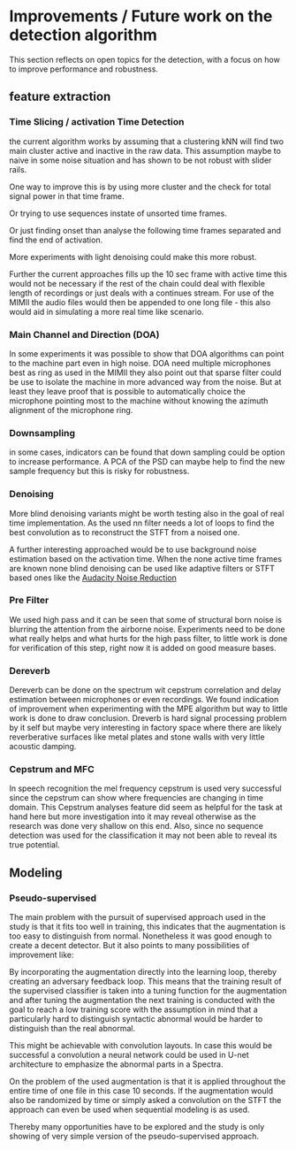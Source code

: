 
# Improvements / Future work on the detection algorithm

This section reflects on open topics for the detection, with a focus on how to improve performance and robustness.

## feature extraction

### Time Slicing / activation Time Detection

the current algorithm works by assuming that a clustering kNN will find two main cluster active and inactive in the raw data. This assumption maybe to naive in some noise situation and has shown to be not robust with slider rails. 

One way to improve this is by using more cluster and the check for total signal power in that time frame. 

Or trying to use sequences instate of unsorted time frames.

Or just finding onset than analyse the following time frames separated and find the end of activation.

More experiments with light denoising could make this more robust.

Further the current approaches fills up the 10 sec frame with active time this would not be necessary if the rest of the chain could deal with flexible length of recordings or just deals with a continues stream. For use of the MIMII the audio files would then be appended to one long file - this also would aid in simulating a more real time like scenario.

### Main Channel and Direction (DOA)

In some experiments it was possible to show that DOA algorithms can point to the machine part even in high noise. DOA need multiple microphones best as ring as used in the MIMII they also point out that sparse filter could be use to isolate the machine in more advanced way from the noise. But at least they leave proof that is possible to automatically choice the microphone pointing most to the machine without knowing the azimuth alignment of the microphone ring.

### Downsampling

in some cases, indicators can be found that down sampling could be option to increase performance. A PCA of the PSD can maybe help to find the new sample frequency but this is risky for robustness.

### Denoising

More blind denoising variants might be worth testing also in the goal of real time implementation. As the used nn filter needs a lot of loops to find the best convolution as to reconstruct the STFT from a noised one.

A further interesting approached would be to use background noise estimation based on the activation time. When the none active time frames are known none blind denoising can be used like adaptive filters or STFT based ones like the [Audacity Noise Reduction](https://wiki.audacityteam.org/wiki/How_Audacity_Noise_Reduction_Works)

### Pre Filter
We used high pass and it can be seen that some of structural born noise is blurring the attention from the airborne noise. Experiments need to be done what really helps and what hurts for the high pass filter, to little work is done for verification of this step, right now it is added on good measure bases.

### Dereverb

Dereverb can be done on the spectrum wit cepstrum correlation and delay estimation between microphones or even recordings. We found indication of improvement when experimenting with the MPE algorithm but way to little work is done to draw conclusion. Dreverb is hard signal processing problem by it self but maybe very interesting in factory space where there are likely reverberative surfaces like metal plates and stone walls with very little acoustic damping.

### Cepstrum and MFC

In speech recognition the mel frequency cepstrum is used very successful since the cepstrum can show where frequencies are changing in time domain. This Cepstrum analyses feature did seem as helpful for the task at hand here but more investigation into it may reveal otherwise as the research was done very shallow on this end. Also, since no sequence detection was used for the classification it may not been able to reveal its true potential.



## Modeling

### Pseudo-supervised

The main problem with the pursuit of supervised approach used in the study is that it fits too well in training, this indicates that the augmentation is too easy to distinguish from normal. Nonetheless it was good enough to create a decent detector. But it also points to many possibilities of improvement like:

By incorporating the augmentation directly into the learning loop, thereby creating an adversary feedback loop. This means that the training result of the supervised classifier is taken into a tuning function for the augmentation and after tuning the augmentation the next training is conducted with the goal to reach a low training score with the assumption in mind that a particularly hard to distinguish syntactic abnormal would be harder to distinguish than the real abnormal.

This might be achievable with convolution layouts. In case this would be successful a convolution a neural network could be used in U-net architecture to emphasize the abnormal parts in a Spectra. 

On the problem of the used augmentation is that it is applied throughout the entire time of one file in this case 10 seconds. If the augmentation would also be randomized by time or simply asked a convolution on the STFT the approach can even be used when sequential modeling is as used.

Thereby many opportunities have to be explored and the study is only showing of very simple version of the pseudo-supervised approach.